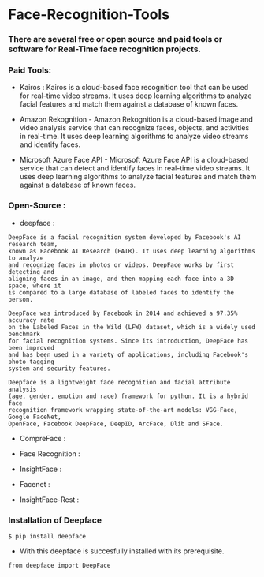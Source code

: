 # Face-Recognition-Tools

### There are several free or open source and paid tools or software for Real-Time face recognition projects.

### Paid Tools:
+ Kairos : Kairos is a cloud-based face recognition tool that can be used for real-time video streams. It uses deep learning algorithms to analyze facial features and match them against a database of known faces.

+ Amazon Rekognition - Amazon Rekognition is a cloud-based image and video analysis service that can recognize faces, objects, and activities in real-time. It uses deep learning algorithms to analyze video streams and identify faces.

+ Microsoft Azure Face API - Microsoft Azure Face API is a cloud-based service that can detect and identify faces in real-time video streams. It uses deep learning algorithms to analyze facial features and match them against a database of known faces.

### Open-Source :

+ deepface : 

```
DeepFace is a facial recognition system developed by Facebook's AI research team, 
known as Facebook AI Research (FAIR). It uses deep learning algorithms to analyze 
and recognize faces in photos or videos. DeepFace works by first detecting and 
aligning faces in an image, and then mapping each face into a 3D space, where it 
is compared to a large database of labeled faces to identify the person.

DeepFace was introduced by Facebook in 2014 and achieved a 97.35% accuracy rate 
on the Labeled Faces in the Wild (LFW) dataset, which is a widely used benchmark 
for facial recognition systems. Since its introduction, DeepFace has been improved 
and has been used in a variety of applications, including Facebook's photo tagging 
system and security features.

Deepface is a lightweight face recognition and facial attribute analysis 
(age, gender, emotion and race) framework for python. It is a hybrid face 
recognition framework wrapping state-of-the-art models: VGG-Face, Google FaceNet, 
OpenFace, Facebook DeepFace, DeepID, ArcFace, Dlib and SFace.

```



+ CompreFace : 




+ Face Recognition : 




+ InsightFace : 




+ Facenet :





+ InsightFace-Rest :







### Installation of Deepface 

```
$ pip install deepface
```
+ With this deepface is succesfully installed with its prerequisite.

```
from deepface import DeepFace
```
